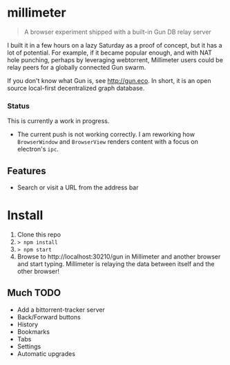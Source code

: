 # millimeter
> A browser experiment shipped with a built-in Gun DB relay server

I built it in a few hours on a lazy Saturday as a proof of concept, but it has a lot of potential. For example, if it became popular enough, and with NAT hole punching, perhaps by leveraging webtorrent, Millimeter users could be relay peers for a globally connected Gun swarm.

If you don't know what Gun is, see http://gun.eco. In short, it is an open source local-first decentralized graph database.

### Status
This is currently a work in progress. 
- The current push is not working correctly. I am reworking how `BrowserWindow` and `BrowserView` renders content with a focus on electron's `ipc`.

## Features
- Search or visit a URL from the address bar

# Install
1. Clone this repo
2. `> npm install`
3. `> npm start`
4. Browse to http://localhost:30210/gun in Millimeter and another browser and start typing. Millimeter is relaying the data between itself and the other browser!

## Much TODO
- Add a bittorrent-tracker server
- Back/Forward buttons
- History
- Bookmarks
- Tabs
- Settings
- Automatic upgrades
